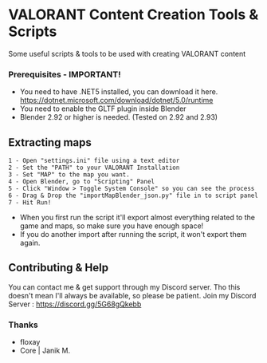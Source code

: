 # VALORANT Content Creation Tools & Scripts

Some useful scripts & tools to be used with creating VALORANT content

### Prerequisites - IMPORTANT!
- You need to have .NET5 installed, you can download it here. https://dotnet.microsoft.com/download/dotnet/5.0/runtime
- You need to enable the GLTF plugin inside Blender
- Blender 2.92 or higher is needed. (Tested on 2.92 and 2.93)
## Extracting maps


    1 - Open "settings.ini" file using a text editor
    2 - Set the "PATH" to your VALORANT Installation
    3 - Set "MAP" to the map you want.
    4 - Open Blender, go to "Scripting" Panel
    5 - Click "Window > Toggle System Console" so you can see the process
    6 - Drag & Drop the "importMapBlender_json.py" file in to script panel
    7 - Hit Run!

- When you first run the script it'll export almost everything related to the game and maps, so make sure you have enough space!
- If you do another import after running the script, it won't export them again.


## Contributing & Help

You can contact me & get support through my Discord server. Tho this doesn't mean I'll always be available, so please be patient.
Join my Discord Server : https://discord.gg/5G68gQkebb


### Thanks
- floxay
- Core | Janik M.
